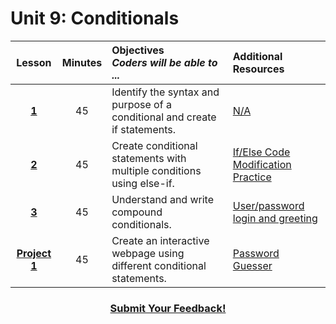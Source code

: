# Unit 9: Conditionals

|Lesson|Minutes|Objectives <br> *Coders will be able to ...*|Additional Resources|
|:-------:|:-------:|:-------|:-------|
|[**1**](https://drive.google.com/open?id=1Wud1DOjM18EKBy039ql6ao8dXSfzTJZWWKshquMgV34)|45| Identify the syntax and purpose of a conditional and create if statements.  |[N/A]()|
|[**2**](https://docs.google.com/presentation/d/1On62b0OCWpGmG4eqns10IFIlMgF_eq-Fb8IlCsHp_a0/edit#slide=id.g1b32d429c7_1_0)|45| Create conditional statements with multiple conditions using else-if. |[If/Else Code Modification Practice](https://popcode.org/?gist=a9c3336d96e106394037e522ecc41fa0)|
|[**3**](https://docs.google.com/presentation/d/1StrbgUClEsQuwCgRchT5JMTNYwAH4uTLvD98qHse55k/edit#slide=id.g1e7984eb61_0_150)|45| Understand and write compound conditionals. |[User/password login and greeting](http://jsbin.com/turazo/edit?html,js,output)|
|[**Project 1**]()|45| Create an interactive webpage using different conditional statements.|[Password Guesser](https://docs.google.com/presentation/d/1MsaeSb4gYRNCV_L0Au_ovBnECjpqh4TxsBoYBPswzHw/edit#slide=id.g1b32623398_0_0)|



<h3 align="center"><a href="https://docs.google.com/forms/d/e/1FAIpQLSfx0wkLyw_jSOhWR2yY8GTR8TV2NXYZc40us7aPHnl9bO6WAQ/viewform">Submit Your Feedback!</a></h3>


